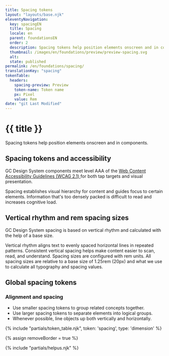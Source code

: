 ```yaml
---
title: Spacing tokens
layout: "layouts/base.njk"
eleventyNavigation:
  key: spacingEN
  title: Spacing
  locale: en
  parent: foundationsEN
  order: 2
  description: Spacing tokens help position elements onscreen and in components.
  thumbnail: /images/en/foundations/preview/preview-spacing.svg
  alt:
  state: published
permalink: /en/foundations/spacing/
translationKey: "spacing"
tokenTable:
  headers:
    spacing-preview: Preview
    token-name: Token name
    px: Pixel
    value: Rem
date: "git Last Modified"
---
```


# {{ title }}

Spacing tokens help position elements onscreen and in components.

## Spacing tokens and accessibility

GC Design System components meet level AAA of the <a href="{{ links.wcagTargetSize }}" target="_blank">Web Content Accessibility Guidelines (WCAG 2.1) <gcds-icon name="external-link" label="Opens in a new tab." margin-left="50" /></a> for both tap targets and visual presentation.

Spacing establishes visual hierarchy for content and guides focus to certain elements. Information that's too densely packed is difficult to read and increases cognitive load.

## Vertical rhythm and rem spacing sizes

GC Design System spacing is based on vertical rhythm and calculated with the help of a base size.

Vertical rhythm aligns text to evenly spaced horizontal lines in repeated patterns. Consistent vertical spacing helps make content easier to scan, read, and understand. Spacing sizes are configured with rem units. All spacing sizes are relative to a base size of 1.25rem (20px) and what we use to calculate all typography and spacing values.

## Global spacing tokens

### Alignment and spacing

- Use smaller spacing tokens to group related concepts together.
- Use larger spacing tokens to separate elements into logical groups.
- Whenever possible, line objects up both vertically and horizontally.

{% include "partials/token_table.njk", token: 'spacing', type: 'dimension' %}

{% assign removeBorder = true %}

{% include "partials/helpus.njk" %}

